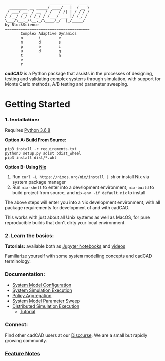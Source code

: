 ```
                    __________   ____
  ________ __ _____/ ____/   |  / __ \
 / ___/ __` / __  / /   / /| | / / / /
/ /__/ /_/ / /_/ / /___/ ___ |/ /_/ /
\___/\__,_/\__,_/\____/_/  |_/_____/
by BlockScience
======================================
       Complex Adaptive Dynamics       
       o       i        e
       m       d        s
       p       e        i
       u       d        g
       t                n
       e
       r
```

***cadCAD*** is a Python package that assists in the processes of designing, testing and validating complex systems 
through simulation, with support for Monte Carlo methods, A/B testing and parameter sweeping.

# Getting Started
### 1. Installation: 
Requires [Python 3.6.8](https://www.python.org/downloads/release/python-368/)

**Option A: Build From Source:**
```shell script
pip3 install -r requirements.txt
python3 setup.py sdist bdist_wheel
pip3 install dist/*.whl
```

**Option B: Using [Nix](https://nixos.org/nix/)**
1. Run `curl -L https://nixos.org/nix/install | sh` or install Nix via system package manager
2. Run `nix-shell` to enter into a development environment, `nix-build` to build project from source, and `nix-env -if default.nix` to install

The above steps will enter you into a Nix development environment, with all package requirements for development of and with cadCAD.

This works with just about all Unix systems as well as MacOS, for pure reproducible builds that don't dirty your local environment.
 
### 2. Learn the basics:
**Tutorials:** available both as [Jupyter Notebooks](tutorials) 
and [videos](https://www.youtube.com/watch?v=uJEiYHRWA9g&list=PLmWm8ksQq4YKtdRV-SoinhV6LbQMgX1we) 

Familiarize yourself with some system modelling concepts and cadCAD terminology.

### Documentation:
* [System Model Configuration](documentation)
* [System Simulation Execution](documentation/Simulation_Execution.md)
* [Policy Aggregation](documentation/Policy_Aggregation.md)
* [System Model Parameter Sweep](documentation/System_Model_Parameter_Sweep.md)
* [Distributed Simulation Execution](https://github.com/BlockScience/distroduce/blob/master/documentation/Dist_Simulation_Execution.md)
  * [Tutorial](https://github.com/BlockScience/distroduce/blob/master/documentation/dist_exec_doc.ipynb)

### Connect:
Find other cadCAD users at our [Discourse](https://community.cadcad.org/). We are a small but rapidly growing community.

### [Feature Notes](documentation/feature_notes.md)
